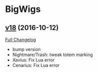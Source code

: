 # BigWigs

## [v18](https://github.com/BigWigsMods/BigWigs/tree/v18) (2016-10-12) [](#top)
[Full Changelog](https://github.com/BigWigsMods/BigWigs/compare/v17...v18)

-   bump version  
-   Nightmare/Trash: tweak totem marking  
-   Xavius: Fix Lua error  
-   Cenarius: Fix Lua error  
